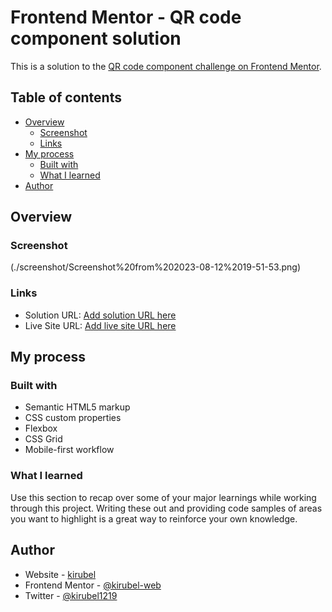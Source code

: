 # Frontend Mentor - QR code component solution

This is a solution to the [QR code component challenge on Frontend Mentor](https://www.frontendmentor.io/challenges/qr-code-component-iux_sIO_H). 
## Table of contents

- [Overview](#overview)
  - [Screenshot](#screenshot)
  - [Links](#links)
- [My process](#my-process)
  - [Built with](#built-with)
  - [What I learned](#what-i-learned)
- [Author](#author)

## Overview

### Screenshot

(./screenshot/Screenshot%20from%202023-08-12%2019-51-53.png)

### Links

- Solution URL: [Add solution URL here](https://github.com/kirubel-web/qr-code-component-main/tree/main)
- Live Site URL: [Add live site URL here](https://kirubel-web.github.io/qr-code-component-main/)

## My process

### Built with

- Semantic HTML5 markup
- CSS custom properties
- Flexbox
- CSS Grid
- Mobile-first workflow


### What I learned

Use this section to recap over some of your major learnings while working through this project. Writing these out and providing code samples of areas you want to highlight is a great way to reinforce your own knowledge.

## Author

- Website - [kirubel](https://www.kirubelportfolioweb.pages.dev)
- Frontend Mentor - [@kirubel-web](https://www.frontendmentor.io/profile/kirubel-web)
- Twitter - [@kirubel1219](https://www.twitter.com/kirubel1219)

